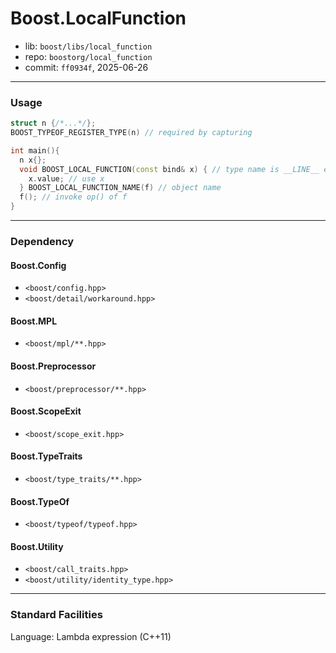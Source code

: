 # Boost.LocalFunction

* lib: `boost/libs/local_function`
* repo: `boostorg/local_function`
* commit: `ff0934f`, 2025-06-26

------
### Usage

```c++
struct n {/*...*/};
BOOST_TYPEOF_REGISTER_TYPE(n) // required by capturing

int main(){
  n x{};
  void BOOST_LOCAL_FUNCTION(const bind& x) { // type name is __LINE__ encoded
    x.value; // use x
  } BOOST_LOCAL_FUNCTION_NAME(f) // object name
  f(); // invoke op() of f
}
```

------
### Dependency

#### Boost.Config

* `<boost/config.hpp>`
* `<boost/detail/workaround.hpp>`

#### Boost.MPL

* `<boost/mpl/**.hpp>`

#### Boost.Preprocessor

* `<boost/preprocessor/**.hpp>`

#### Boost.ScopeExit

* `<boost/scope_exit.hpp>`

#### Boost.TypeTraits

* `<boost/type_traits/**.hpp>`

#### Boost.TypeOf

* `<boost/typeof/typeof.hpp>`

#### Boost.Utility

* `<boost/call_traits.hpp>`
* `<boost/utility/identity_type.hpp>`

------
### Standard Facilities
Language: Lambda expression (C++11)
